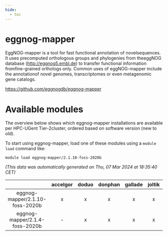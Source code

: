 ```yaml
---
hide:
  - toc
---
```


eggnog-mapper
=============


EggNOG-mapper is a tool for fast functional annotation of novelsequences. It uses precomputed orthologous groups and phylogenies from theeggNOG database (http://eggnog5.embl.de) to transfer functional information fromfine-grained orthologs only. Common uses of eggNOG-mapper include the annotationof novel genomes, transcriptomes or even metagenomic gene catalogs.

https://github.com/eggnogdb/eggnog-mapper
# Available modules


The overview below shows which eggnog-mapper installations are available per HPC-UGent Tier-2cluster, ordered based on software version (new to old).

To start using eggnog-mapper, load one of these modules using a `module load` command like:

```shell
module load eggnog-mapper/2.1.10-foss-2020b
```

*(This data was automatically generated on Thu, 07 Mar 2024 at 18:35:40 CET)*  

| |accelgor|doduo|donphan|gallade|joltik|skitty|
| :---: | :---: | :---: | :---: | :---: | :---: | :---: |
|eggnog-mapper/2.1.10-foss-2020b|x|x|x|x|x|x|
|eggnog-mapper/2.1.4-foss-2020b|-|x|x|x|x|x|
